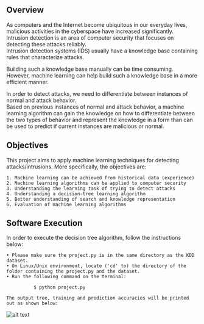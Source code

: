 ## Overview

As computers and the Internet become ubiquitous in our everyday lives, malicious activities in the cyberspace have increased significantly.  
Intrusion detection is an area of computer security that focuses  on  detecting  these  attacks  reliably.  
Intrusion  detection  systems  (IDS)  usually  have  a knowledge  base  containing  rules  that  characterize  attacks.  

Building  such a knowledge  base manually can be time consuming. However, machine learning can help build such a knowledge base  in  a  more  efficient  manner. 

In  order  to  detect  attacks,  we  need  to  differentiate  between instances  of  normal  and  attack  behavior.  
Based  on  previous  instances  of  normal  and  attack behavior, a machine learning algorithm can gain the knowledge on how to differentiate between the  two  types  of  behavior  and  represent  the knowledge  in  a  form  than  can  be  used  to  predict  if current instances are malicious or normal.

## Objectives

This project aims to apply machine learning techniques for detecting attacks/intrusions. 
More specifically, the objectives are:
```
1. Machine learning can be achieved from historical data (experience)
2. Machine learning algorithms can be applied to computer security
3. Understanding the learning task of trying to detect attacks 
4. Understanding a decision-tree learning algorithm 
5. Better understanding of search and knowledge representation 
6. Evaluation of machine learning algorithms

```

## Software Execution

In order to execute the decision tree algorithm, follow the instructions below:
```
• Please make sure the project.py is in the same directory as the KDD dataset.
• On Linux/Unix environment, locate ('cd' to) the directory of the folder containing the project.py and the dataset.
• Run the following command on the terminal:

          $ python project.py
          
The output tree, training and prediction accuracies will be printed out as shown below:
```
![alt text](https://github.com/emmanuelaboah/Anomaly_Detection/edit/master/Intrusion%20Detection%20Project/Images/output.png?raw=true)

